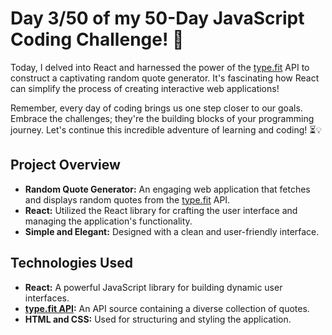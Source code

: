 # Day 3/50 of my 50-Day JavaScript Coding Challenge! 🚀

Today, I delved into React and harnessed the power of the [type.fit](https://type.fit/api/quotes) API to construct a captivating random quote generator. It's fascinating how React can simplify the process of creating interactive web applications! 

Remember, every day of coding brings us one step closer to our goals. Embrace the challenges; they're the building blocks of your programming journey. Let's continue this incredible adventure of learning and coding! ⏳💡

## Project Overview

- **Random Quote Generator:** An engaging web application that fetches and displays random quotes from the [type.fit](https://type.fit/api/quotes) API.
- **React:** Utilized the React library for crafting the user interface and managing the application's functionality.
- **Simple and Elegant:** Designed with a clean and user-friendly interface.

## Technologies Used

- **React:** A powerful JavaScript library for building dynamic user interfaces.
- **[type.fit API](https://type.fit/api/quotes):** An API source containing a diverse collection of quotes.
- **HTML and CSS:** Used for structuring and styling the application.